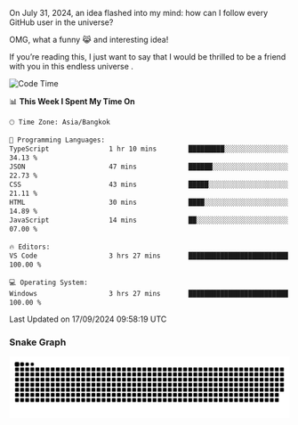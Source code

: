 On July 31, 2024, an idea flashed into my mind: how can I follow every GitHub user in the universe?

OMG, what a funny 😹 and interesting idea!

If you’re reading this, I just want to say that I would be thrilled to be a friend with you in this endless universe . 


<!--START_SECTION:waka-->
![Code Time](http://img.shields.io/badge/Code%20Time-12%20hrs%208%20mins-blue)

📊 **This Week I Spent My Time On** 

```text
🕑︎ Time Zone: Asia/Bangkok

💬 Programming Languages: 
TypeScript               1 hr 10 mins        █████████░░░░░░░░░░░░░░░░   34.13 % 
JSON                     47 mins             ██████░░░░░░░░░░░░░░░░░░░   22.73 % 
CSS                      43 mins             █████░░░░░░░░░░░░░░░░░░░░   21.11 % 
HTML                     30 mins             ████░░░░░░░░░░░░░░░░░░░░░   14.89 % 
JavaScript               14 mins             ██░░░░░░░░░░░░░░░░░░░░░░░   07.00 % 

🔥 Editors: 
VS Code                  3 hrs 27 mins       █████████████████████████   100.00 % 

💻 Operating System: 
Windows                  3 hrs 27 mins       █████████████████████████   100.00 % 
```


 Last Updated on 17/09/2024 09:58:19 UTC
<!--END_SECTION:waka-->

### Snake Graph
![snake graph](https://github.com/tqlucitvn/tqlucitvn/blob/snake-graph-output/github-contribution-grid-snake.svg)

